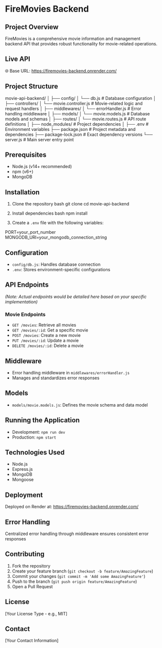 # FireMovies Backend

## Project Overview
FireMovies is a comprehensive movie information and management backend API that provides robust functionality for movie-related operations.

## Live API
🌐 Base URL: https://firemovies-backend.onrender.com/

## Project Structure

movie-api-backend/
│
├── config/
│   └── db.js                # Database configuration
│
├── controllers/
│   └── movie.controller.js  # Movie-related logic and request handlers
│
├── middlewares/
│   └── errorHandler.js      # Error handling middleware
│
├── models/
│   └── movie.models.js      # Database models and schemas
│
├── routes/
│   └── movie.routes.js      # API route definitions
│
├── node_modules/            # Project dependencies
│
├── .env                     # Environment variables
├── package.json             # Project metadata and dependencies
├── package-lock.json        # Exact dependency versions
└── server.js                # Main server entry point


## Prerequisites
- Node.js (v14+ recommended)
- npm (v6+)
- MongoDB

## Installation

1. Clone the repository
bash
git clone <your-repo-url>
cd movie-api-backend


2. Install dependencies
bash
npm install


3. Create a `.env` file with the following variables:

PORT=your_port_number
MONGODB_URI=your_mongodb_connection_string


## Configuration
- `config/db.js`: Handles database connection
- `.env`: Stores environment-specific configurations

## API Endpoints
*(Note: Actual endpoints would be detailed here based on your specific implementation)*

### Movie Endpoints
- `GET /movies`: Retrieve all movies
- `GET /movies/:id`: Get a specific movie
- `POST /movies`: Create a new movie
- `PUT /movies/:id`: Update a movie
- `DELETE /movies/:id`: Delete a movie

## Middleware
- Error handling middleware in `middlewares/errorHandler.js`
- Manages and standardizes error responses

## Models
- `models/movie.models.js`: Defines the movie schema and data model

## Running the Application
- Development: `npm run dev`
- Production: `npm start`

## Technologies Used
- Node.js
- Express.js
- MongoDB
- Mongoose

## Deployment
Deployed on Render at: https://firemovies-backend.onrender.com/

## Error Handling
Centralized error handling through middleware ensures consistent error responses

## Contributing
1. Fork the repository
2. Create your feature branch (`git checkout -b feature/AmazingFeature`)
3. Commit your changes (`git commit -m 'Add some AmazingFeature'`)
4. Push to the branch (`git push origin feature/AmazingFeature`)
5. Open a Pull Request

## License
[Your License Type - e.g., MIT]

## Contact
[Your Contact Information]

